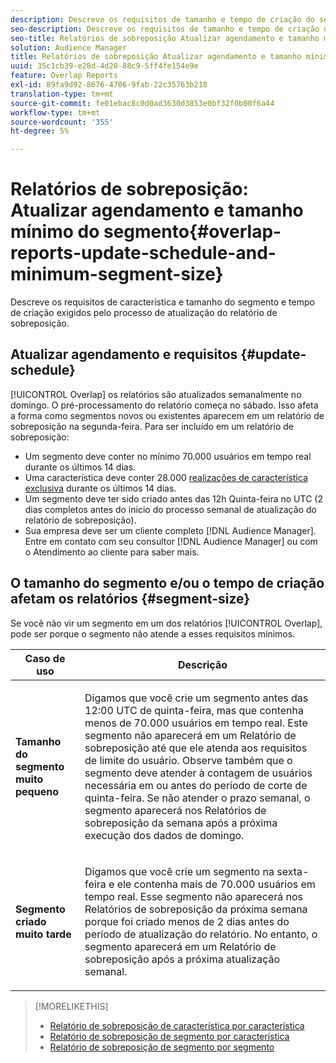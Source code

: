 ```yaml
---
description: Descreve os requisitos de tamanho e tempo de criação do segmento exigidos pelo processo de atualização do relatório de sobreposição.
seo-description: Descreve os requisitos de tamanho e tempo de criação do segmento exigidos pelo processo de atualização do relatório de sobreposição.
seo-title: Relatórios de sobreposição Atualizar agendamento e tamanho mínimo do segmento
solution: Audience Manager
title: Relatórios de sobreposição Atualizar agendamento e tamanho mínimo do segmento
uuid: 35c1cb39-e28d-4d20-88c9-5ff4fe154e9e
feature: Overlap Reports
exl-id: 89fa9d92-8676-4706-9fab-22c35763b218
translation-type: tm+mt
source-git-commit: fe01ebac8c0d0ad3630d3853e0bf32f0b00f6a44
workflow-type: tm+mt
source-wordcount: '355'
ht-degree: 5%

---
```


# Relatórios de sobreposição: Atualizar agendamento e tamanho mínimo do segmento{#overlap-reports-update-schedule-and-minimum-segment-size}

Descreve os requisitos de característica e tamanho do segmento e tempo de criação exigidos pelo processo de atualização do relatório de sobreposição.

## Atualizar agendamento e requisitos {#update-schedule}

[!UICONTROL Overlap] os relatórios são atualizados semanalmente no domingo. O pré-processamento do relatório começa no sábado. Isso afeta a forma como segmentos novos ou existentes aparecem em um relatório de sobreposição na segunda-feira. Para ser incluído em um relatório de sobreposição:

* Um segmento deve conter no mínimo 70.000 usuários em tempo real durante os últimos 14 dias.
* Uma característica deve conter 28.000 [realizações de característica exclusiva](/help/using/features/traits/trait-and-segment-qualification-reference.md) durante os últimos 14 dias.
* Um segmento deve ter sido criado antes das 12h Quinta-feira no UTC (2 dias completos antes do início do processo semanal de atualização do relatório de sobreposição).
* Sua empresa deve ser um cliente completo [!DNL Audience Manager]. Entre em contato com seu consultor [!DNL Audience Manager] ou com o Atendimento ao cliente para saber mais.

## O tamanho do segmento e/ou o tempo de criação afetam os relatórios {#segment-size}

Se você não vir um segmento em um dos relatórios [!UICONTROL Overlap], pode ser porque o segmento não atende a esses requisitos mínimos.

<table id="table_BE2937C1FA314BBDBD1D026321D6E6B1"> 
 <thead> 
  <tr> 
   <th colname="col1" class="entry"> Caso de uso </th> 
   <th colname="col2" class="entry"> Descrição </th> 
  </tr> 
 </thead>
 <tbody> 
  <tr> 
   <td colname="col1"> <p> <b>Tamanho do segmento muito pequeno</b> </p> </td> 
   <td colname="col2"> <p>Digamos que você crie um segmento antes das 12:00 UTC de quinta-feira, mas que contenha menos de 70.000 usuários em tempo real. Este segmento não aparecerá em um <span class="wintitle"> Relatório de sobreposição</span> até que ele atenda aos requisitos de limite do usuário. Observe também que o segmento deve atender à contagem de usuários necessária em ou antes do período de corte de quinta-feira. Se não atender o prazo semanal, o segmento aparecerá nos <span class="wintitle"> Relatórios de sobreposição</span> da semana após a próxima execução dos dados de domingo. </p> </td> 
  </tr> 
  <tr> 
   <td colname="col1"> <p> <b>Segmento criado muito tarde</b> </p> </td> 
   <td colname="col2"> <p>Digamos que você crie um segmento na sexta-feira e ele contenha mais de 70.000 usuários em tempo real. Esse segmento não aparecerá nos <span class="wintitle"> Relatórios de sobreposição</span> da próxima semana porque foi criado menos de 2 dias antes do período de atualização do relatório. No entanto, o segmento aparecerá em um <span class="wintitle"> Relatório de sobreposição</span> após a próxima atualização semanal. </p> </td> 
  </tr> 
 </tbody> 
</table>

>[!MORELIKETHIS]
>
>* [Relatório de sobreposição de característica por característica](../../reporting/dynamic-reports/trait-trait-overlap-report.md#trait-to-trait-overlap-report)
>* [Relatório de sobreposição de segmento por característica](../../reporting/dynamic-reports/segment-trait-overlap-report.md)
>* [Relatório de sobreposição de segmento por segmento](../../reporting/dynamic-reports/segment-segment-overlap-report.md)

